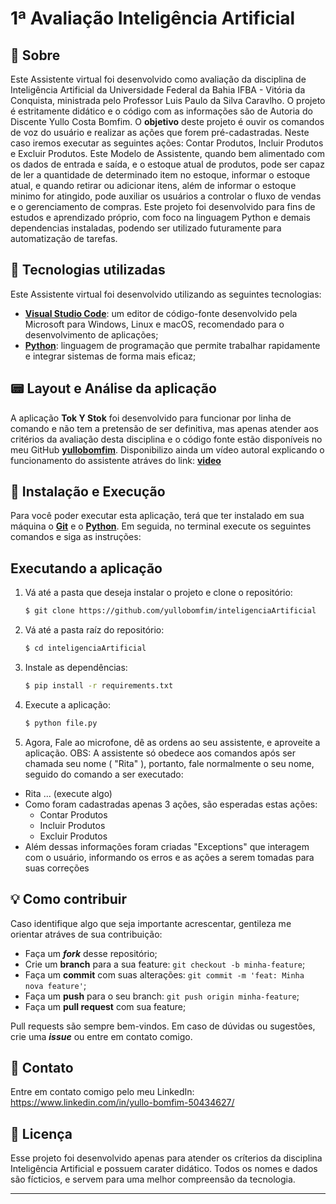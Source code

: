 # 1ª Avaliação Inteligência Artificial

## 📃 Sobre
Este Assistente virtual foi desenvolvido como avaliação da disciplina de Inteligência Artificial da Universidade Federal da Bahia IFBA - Vitória da Conquista, ministrada pelo Professor Luis Paulo da Silva Caravlho.
O projeto é estritamente didático e o código com as informações são de Autoria do Discente Yullo Costa Bomfim.
O **objetivo** deste projeto é ouvir os comandos de voz do usuário e realizar as ações que forem pré-cadastradas.
Neste caso iremos executar as seguintes ações: Contar Produtos, Incluir Produtos e Excluir Produtos.
Este Modelo de Assistente, quando bem alimentado com os dados de entrada e saída, e o estoque atual de produtos, pode ser capaz de ler a quantidade de determinado item no estoque, informar o estoque atual, e quando retirar ou adicionar itens, além de informar o estoque minimo for atingido, pode auxiliar os usuários a controlar o fluxo de vendas e o gerenciamento de compras.
Este projeto foi desenvolvido para fins de estudos e aprendizado próprio, com foco na linguagem Python e demais dependencias instaladas, podendo ser utilizado futuramente para automatização de tarefas.

## 🚀 Tecnologias utilizadas
Este Assistente virtual foi desenvolvido utilizando as seguintes tecnologias:
- [**Visual Studio Code**](https://code.visualstudio.com/): um editor de código-fonte desenvolvido pela Microsoft para Windows, Linux e macOS, recomendado para o desenvolvimento de aplicações;
- [**Python**](https://python.org/): linguagem de programação que permite trabalhar rapidamente e integrar sistemas de forma mais eficaz;

## 📟 Layout e Análise da aplicação
A aplicação **Tok Y Stok** foi desenvolvido para funcionar por linha de comando e não tem a pretensão de ser definitiva, mas apenas atender aos critérios da avaliação desta disciplina e o código fonte estão disponíveis no meu GitHub [**yullobomfim**](https://github.com/yullobomfim/inteligenciaArtificial).
Disponibilizo ainda um vídeo autoral explicando o funcionamento do assistente atráves do link:  [**video**](https://   )

## 🔧 Instalação e Execução
Para você poder executar esta aplicação, terá que ter instalado em sua máquina o [**Git**](https://git-scm.com/) e o [**Python**](https://python.org/).
Em seguida, no terminal execute os seguintes comandos e siga as instruções:  

## Executando a aplicação
1. Vá até a pasta que deseja instalar o projeto e clone o repositório:
    ```bash
    $ git clone https://github.com/yullobomfim/inteligenciaArtificial
    ```
2. Vá até a pasta raíz do repositório:
    ```bash
    $ cd inteligenciaArtificial
    ```
3. Instale as dependências:
    ```bash
    $ pip install -r requirements.txt
    ```
 4. Execute a aplicação:
    ```bash
    $ python file.py
    ```
 4. Agora, Fale ao microfone, dê as ordens ao seu assistente, e aproveite a aplicação.
OBS: A assistente só obedece aos comandos após ser chamada seu nome ( "Rita" ), portanto, fale normalmente o seu nome, seguido do comando a ser executado: 
- Rita ... (execute algo)
- Como foram cadastradas apenas 3 ações, são esperadas estas ações:
    - Contar Produtos
    - Incluir Produtos
    - Excluir Produtos
- Além dessas informações foram criadas "Exceptions" que interagem com o usuário, informando os erros e as ações a serem tomadas para suas correções

## 💡 Como contribuir
Caso identifique algo que seja importante acrescentar, gentileza me orientar atráves de sua contribuição:
- Faça um **_fork_** desse repositório;
- Crie um **branch** para a sua feature: `git checkout -b minha-feature`;
- Faça um **commit** com suas alterações: `git commit -m 'feat: Minha nova feature'`;
- Faça um **push** para o seu branch: `git push origin minha-feature`;
- Faça um **pull request** com sua feature;

Pull requests são sempre bem-vindos. Em caso de dúvidas ou sugestões, crie uma _**issue**_ ou entre em contato comigo.

## 📲 Contato
Entre em contato comigo pelo meu LinkedIn:
https://www.linkedin.com/in/yullo-bomfim-50434627/

## 📝 Licença
Esse projeto foi desenvolvido apenas para atender os críterios da disciplina Inteligência Artificial e possuem carater didático. Todos os nomes e dados são fícticios, e servem para uma melhor compreensão da tecnologia.
***